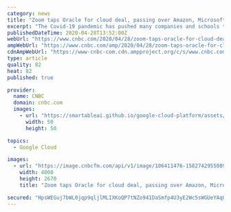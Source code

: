 ```yaml
---
category: news
title: "Zoom taps Oracle for cloud deal, passing over Amazon, Microsoft"
excerpt: "The Covid-19 pandemic has pushed many companies and schools to remote work, which allowed Zoom to emerge as a key player. The videoconferencing software company last week surpassed 300 million daily users,"
publishedDateTime: 2020-04-28T13:52:00Z
webUrl: "https://www.cnbc.com/2020/04/28/zoom-taps-oracle-for-cloud-deal-passing-over-amazon-microsoft.html"
ampWebUrl: "https://www.cnbc.com/amp/2020/04/28/zoom-taps-oracle-for-cloud-deal-passing-over-amazon-microsoft.html"
cdnAmpWebUrl: "https://www-cnbc-com.cdn.ampproject.org/c/s/www.cnbc.com/amp/2020/04/28/zoom-taps-oracle-for-cloud-deal-passing-over-amazon-microsoft.html"
type: article
quality: 82
heat: 82
published: true

provider:
  name: CNBC
  domain: cnbc.com
  images:
    - url: "https://smartableai.github.io/google-cloud-platform/assets/images/organizations/cnbc.com-50x50.jpg"
      width: 50
      height: 50

topics:
  - Google Cloud

images:
  - url: "https://image.cnbcfm.com/api/v1/image/106411476-1582742955089gettyimages-1173631560.jpeg?v=1585759755"
    width: 4000
    height: 2670
    title: "Zoom taps Oracle for cloud deal, passing over Amazon, Microsoft"

secured: "HpsWEGuj7bWL0jqp9qljlMLIXKoQP7tNZo941DaSmfp4U3yE2Wc5sWGUeYAqQ4Ejb2JDonyia3hsN8wzagXZvsIMX3e51dwm8eFp7E7Mt6qYQ+nCW6wEf4+QpZVfSfci0NZ4YMZYsVh2c+cm92oY+Mw+gOPhrB8Vzoj6wuKkfK1+EibLmxd/RJ9b/qIy46nL5d5Vs2OLo5U1bv1aOmPZIpMvmxK+Rc2clLhGKmmeHyvPoOzbhQ3aDSE8C8IPN0AH3KhC8C9GTh+QoqwNJgn3ZMFuS13aE+1uUedSoxMxcjUEXQH8JhlQF5s0gMydZ6tHMwd1OAhYK8/T/UqRSL3eSg4xYdb08VDcC/TGYMS6YSz26pVMq3KdlX9qwdcdz8tQqYrfA1ox2LLrpRHyvCc1sBkhNkHSd/748l0eO6vXnmAfdDzRIZ+c/8ZvL4l+3D9iqvtXayFC0wRVDqzseC2JRpyzpJ1chiM5bBEI+AtugGw=;4TgegB6PWu3rdmeXOC+RbA=="
---
```


